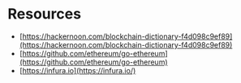 # Resources

- [https://hackernoon.com/blockchain-dictionary-f4d098c9ef89](https://hackernoon.com/blockchain-dictionary-f4d098c9ef89)
- [https://github.com/ethereum/go-ethereum](https://github.com/ethereum/go-ethereum)
- [https://infura.io](https://infura.io/)
